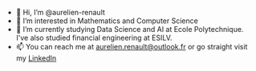 - 👋 Hi, I’m @aurelien-renault
- 👀 I’m interested in Mathematics and Computer Science
- 🌱 I’m currently studying Data Science and AI at Ecole Polytechnique. I've also studied financial engineering at ESILV.
- 📫 You can reach me at aurelien.renault@outlook.fr or go straight visit my [LinkedIn](www.linkedin.com/in/aurélien-renault)

<!---
aurelien-renault/aurelien-renault is a ✨ special ✨ repository because its `README.md` (this file) appears on your GitHub profile.
You can click the Preview link to take a look at your changes.
--->
